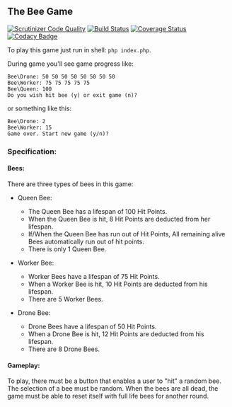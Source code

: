 The Bee Game
-

[![Scrutinizer Code Quality](https://scrutinizer-ci.com/g/cn007b/beeGame/badges/quality-score.png?b=master)](https://scrutinizer-ci.com/g/cn007b/beeGame/?branch=master)
[![Build Status](https://travis-ci.org/cn007b/beeGame.svg?branch=master)](https://travis-ci.org/cn007b/beeGame)
[![Coverage Status](https://coveralls.io/repos/github/cn007b/beeGame/badge.svg?branch=master)](https://coveralls.io/github/cn007b/beeGame?branch=master)
[![Codacy Badge](https://api.codacy.com/project/badge/Grade/42a15ef376274fb98247a7cafb413431)](https://www.codacy.com/app/cn007b/beeGame?utm_source=github.com&amp;utm_medium=referral&amp;utm_content=cn007b/beeGame&amp;utm_campaign=Badge_Grade)

To play this game just run in shell: `php index.php`.

During game you'll see game progress like:
````
Bee\Drone: 50 50 50 50 50 50 50 50
Bee\Worker: 75 75 75 75 75
Bee\Queen: 100
Do you wish hit bee (y) or exit game (n)?
````
or something like this:
````
Bee\Drone: 2
Bee\Worker: 15
Game over. Start new game (y/n)?
````

### Specification:

#### Bees:

There are three types of bees in this game:

* Queen Bee:

    * The Queen Bee has a lifespan of 100 Hit Points.
    * When the Queen Bee is hit, 8 Hit Points are deducted from her lifespan.
    * If/When the Queen Bee has run out of Hit Points, All remaining alive Bees automatically run out of hit points.
    * There is only 1 Queen Bee.

* Worker Bee:
    * Worker Bees have a lifespan of 75 Hit Points.
    * When a Worker Bee is hit, 10 Hit Points are deducted from his lifespan.
    * There are 5 Worker Bees.

* Drone Bee:
    * Drone Bees have a lifespan of 50 Hit Points.
    * When a Drone Bee is hit, 12 Hit Points are deducted from his lifespan.
    * There are 8 Drone Bees.

#### Gameplay:

To play, there must be a button that enables a user to "hit" a random bee.
The selection of a bee must be random.
When the bees are all dead, the game must be able to reset itself with full life bees for another round.
